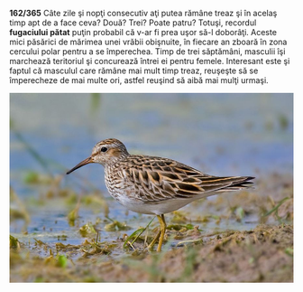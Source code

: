 **162/365** Câte zile şi nopţi consecutiv aţi putea rămâne treaz şi în acelaş timp apt de a face ceva? Două? Trei? Poate patru? Totuşi, recordul **fugaciului pătat** puţin probabil că v-ar fi prea uşor să-l doborâţi. Aceste mici păsărici de mărimea unei vrăbii obişnuite, în fiecare an zboară în zona cercului polar pentru a se împerechea. Timp de trei săptămâni, masculii îşi marchează teritoriul şi concurează întrei ei pentru femele. Interesant este şi faptul că masculul care rămâne mai mult timp treaz, reuşeşte să se împerecheze de mai multe ori, astfel reuşind să aibă mai mulţi urmaşi.

![Fugaciul pătat](image-1.jpg)
